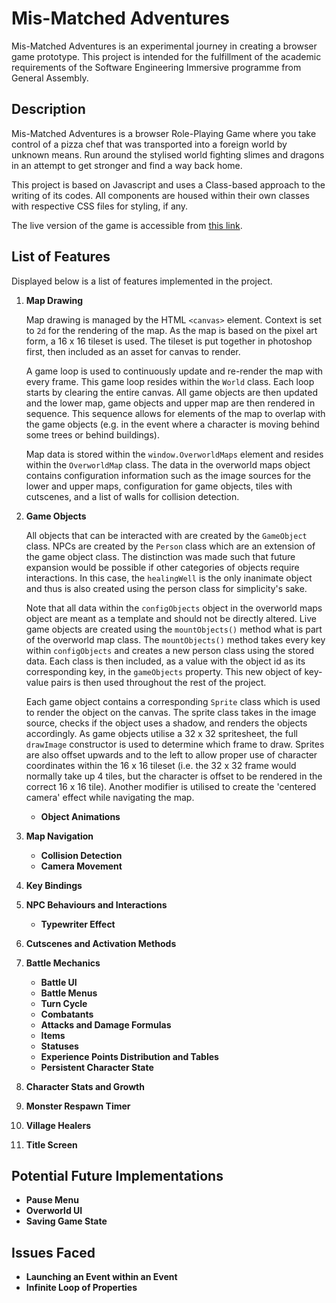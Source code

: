 # Mis-Matched Adventures

Mis-Matched Adventures is an experimental journey in creating a browser game prototype. This project is intended for the fulfillment of the academic requirements of the Software Engineering Immersive programme from General Assembly.

## Description

Mis-Matched Adventures is a browser Role-Playing Game where you take control of a pizza chef that was transported into a foreign world by unknown means. Run around the stylised world fighting slimes and dragons in an attempt to get stronger and find a way back home.

This project is based on Javascript and uses a Class-based approach to the writing of its codes. All components are housed within their own classes with respective CSS files for styling, if any.

The live version of the game is accessible from [this link](https://andrewtaiye.github.io/dev).

## List of Features

Displayed below is a list of features implemented in the project.

1. **Map Drawing**

   Map drawing is managed by the HTML `<canvas>` element. Context is set to `2d` for the rendering of the map. As the map is based on the pixel art form, a 16 x 16 tileset is used. The tileset is put together in photoshop first, then included as an asset for canvas to render.

   A game loop is used to continuously update and re-render the map with every frame. This game loop resides within the `World` class. Each loop starts by clearing the entire canvas. All game objects are then updated and the lower map, game objects and upper map are then rendered in sequence. This sequence allows for elements of the map to overlap with the game objects (e.g. in the event where a character is moving behind some trees or behind buildings).

   Map data is stored within the `window.OverworldMaps` element and resides within the `OverworldMap` class. The data in the overworld maps object contains configuration information such as the image sources for the lower and upper maps, configuration for game objects, tiles with cutscenes, and a list of walls for collision detection.

2. **Game Objects**

   All objects that can be interacted with are created by the `GameObject` class. NPCs are created by the `Person` class which are an extension of the game object class. The distinction was made such that future expansion would be possible if other categories of objects require interactions. In this case, the `healingWell` is the only inanimate object and thus is also created using the person class for simplicity's sake.

   Note that all data within the `configObjects` object in the overworld maps object are meant as a template and should not be directly altered. Live game objects are created using the `mountObjects()` method what is part of the overworld map class. The `mountObjects()` method takes every key within `configObjects` and creates a new person class using the stored data. Each class is then included, as a value with the object id as its corresponding key, in the `gameObjects` property. This new object of key-value pairs is then used throughout the rest of the project.

   Each game object contains a corresponding `Sprite` class which is used to render the object on the canvas. The sprite class takes in the image source, checks if the object uses a shadow, and renders the objects accordingly. As game objects utilise a 32 x 32 spritesheet, the full `drawImage` constructor is used to determine which frame to draw. Sprites are also offset upwards and to the left to allow proper use of character coordinates within the 16 x 16 tileset (i.e. the 32 x 32 frame would normally take up 4 tiles, but the character is offset to be rendered in the correct 16 x 16 tile). Another modifier is utilised to create the 'centered camera' effect while navigating the map.

   - **Object Animations**

3. **Map Navigation**
   - **Collision Detection**
   - **Camera Movement**
4. **Key Bindings**
5. **NPC Behaviours and Interactions**
   - **Typewriter Effect**
6. **Cutscenes and Activation Methods**
7. **Battle Mechanics**
   - **Battle UI**
   - **Battle Menus**
   - **Turn Cycle**
   - **Combatants**
   - **Attacks and Damage Formulas**
   - **Items**
   - **Statuses**
   - **Experience Points Distribution and Tables**
   - **Persistent Character State**
8. **Character Stats and Growth**
9. **Monster Respawn Timer**
10. **Village Healers**
11. **Title Screen**

## Potential Future Implementations

- **Pause Menu**
- **Overworld UI**
- **Saving Game State**

## Issues Faced

- **Launching an Event within an Event**
- **Infinite Loop of Properties**
